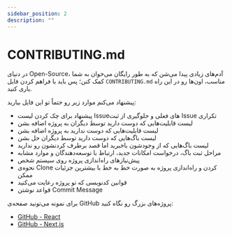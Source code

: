 ```yaml
---
sidebar_position: 2
description: ""
---
```


# CONTRIBUTING.md

در دنیای Open-Source، آدم‌های زیادی پیدا می‌شن که به طور رایگان می‌خوان به شما کمک کنن؛
پس باید با فراهم کردن فایل `CONTRIBUTING.md` مناسب، اون‌ها رو در این راه یاری کنید.

پیشنهاد می‌کنم موارد زیر رو حتماً تو این فایل بیارید:

- پیشنهاد برای چک کردن لیست Issueهای فعلی و جلوگیری از ثبت Issue تکراری
- لیست قابلیت‌هایی که دوست دارید توسط دیگران به پروژه اضافه بشن
- لیست قابلیت‌هایی که دوست ندارید به پروژه اضافه بشن
- لیست باگ‌هایی که دوست دارید توسط دیگران حل بشن
- لیست باگ‌هایی که از وجودشون باخبرید اما قصد برطرف کردنشون رو ندارید
- مراحل ثبت باگ، درخواست امکانات جدید، ارتباط با توسعه‌دهندگان و موارد مشابه
- پیش‌نیازهای راه‌اندازی پروژه روی سیستم شخص
- نحوه‌ی Clone کردن و راه‌اندازی پروژه به صورت خط به خط با بیشترین جزئیات ممکن
- قوانین کدنویسی که تو پروژه رعایت می‌کنید
- قواعد نوشتن Commit Message

برای نمونه می‌تونید صفحه‌ی GitHub پروژه‌های بزرگ رو نگاه کنید:

- [GitHub - React](https://github.com/facebook/react/blob/main/CONTRIBUTING.md)
- [GitHub - Next.js](https://github.com/vercel/next.js/blob/canary/contributing.md)
